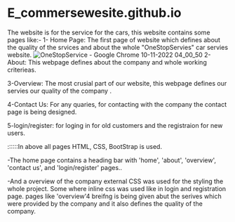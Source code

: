 # E_commersewesite.github.io
The website is for the service for the cars, this website contains some pages like:-
 1- Home Page: 
             The first page of website which defines about the quality of the srvices and about the whole "OneStopServies" car servies website.
             ![OneStopService - Google Chrome 10-11-2022 04_00_50](https://user-images.githubusercontent.com/64474379/200956256-e537a098-a1c2-4876-b426-4ae75f4b1e6d.png)
2- About:
         This webpage defines about the company and whole working criterieas.


3-Overview:
          The most crusial part of our website, this webpage defines our servies our quality of the company .


4-Contact Us:
          For any quaries, for contacting with the company the contact page is being designed.


5-login/register:
           for loging in for old customers and the registraion for new users.
           
           

::::::In above all pages HTML, CSS, BootStrap is used.


-The home page contains a heading bar with 'home', 'about', 'overview', 'contact us', and 'login/register' pages..


-And a overview of the company
external CSS was used for the styling the whole project.
Some where inline css was used like in login and registration page.
pages like 'overview'4 breifng is being given abut the serives which were provided by the company and it also defines the quality of the company.

